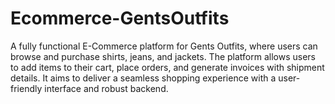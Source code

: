 # Ecommerce-GentsOutfits
A fully functional E-Commerce platform for Gents Outfits, where users can browse and purchase shirts, jeans, and jackets. The platform allows users to add items to their cart, place orders, and generate invoices with shipment details. It aims to deliver a seamless shopping experience with a user-friendly interface and robust backend.
